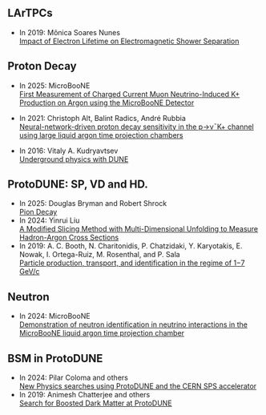 ## LArTPCs

- In 2019: Mônica Soares Nunes <br> [Impact of Electron Lifetime on Electromagnetic Shower Separation](https://inspirehep.net/literature/1832064)


## Proton Decay
- In 2025: MicroBooNE <br> [First Measurement of Charged Current Muon Neutrino-Induced K+ Production on
Argon using the MicroBooNE Detector](https://arxiv.org/pdf/2503.00291)
- In 2021: Christoph Alt, Balint Radics, André Rubbia <br> [Neural-network-driven proton decay sensitivity in the p→ν¯K+ channel using large liquid argon time projection chambers](https://arxiv.org/abs/2010.06552)

- In 2016:  Vitaly A. Kudryavtsev <br> [Underground physics with DUNE](https://iopscience.iop.org/article/10.1088/1742-6596/718/6/062032/pdf)

## ProtoDUNE: SP, VD and HD.
- In 2025:  Douglas Bryman and Robert Shrock <br>  [Pion Decay](https://arxiv.org/pdf/2502.18384)
- In 2024: Yinrui Liu <br> [A Modified Slicing Method with Multi-Dimensional Unfolding to Measure Hadron-Argon Cross Sections](https://www.mdpi.com/2410-390X/8/1/15)
- In 2019: A. C. Booth, N. Charitonidis, P. Chatzidaki, Y. Karyotakis, E. Nowak, I. Ortega-Ruiz, M. Rosenthal, and P. Sala <br> [Particle production, transport, and identification in the regime of 1−7 GeV/c](https://journals.aps.org/prab/pdf/10.1103/PhysRevAccelBeams.22.061003)
## Neutron
- In 2024: MicroBooNE <br> [Demonstration of neutron identification in neutrino interactions in the MicroBooNE liquid argon time projection chamber](https://arxiv.org/abs/2406.10583)

## BSM in ProtoDUNE
- In 2024: Pilar Coloma and others <br /> [New Physics searches using ProtoDUNE and the CERN SPS accelerator](https://arxiv.org/pdf/2304.06765)
- In 2019: Animesh Chatterjee and others <br>[Search for Boosted Dark Matter at ProtoDUNE](https://arxiv.org/pdf/1803.03264)
